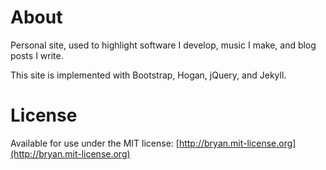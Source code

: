 # About
Personal site, used to highlight software I develop, music I make, and blog posts I write.

This site is implemented with Bootstrap, Hogan, jQuery, and Jekyll.

# License
Available for use under the MIT license: [http://bryan.mit-license.org](http://bryan.mit-license.org)
